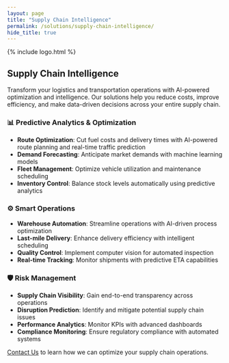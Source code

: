```yaml
---
layout: page
title: "Supply Chain Intelligence"
permalink: /solutions/supply-chain-intelligence/
hide_title: true
---
```


{% include logo.html %}

## Supply Chain Intelligence

Transform your logistics and transportation operations with AI-powered optimization and intelligence. Our solutions help you reduce costs, improve efficiency, and make data-driven decisions across your entire supply chain.

### 📊 Predictive Analytics & Optimization
- **Route Optimization**: Cut fuel costs and delivery times with AI-powered route planning and real-time traffic prediction
- **Demand Forecasting**: Anticipate market demands with machine learning models
- **Fleet Management**: Optimize vehicle utilization and maintenance scheduling
- **Inventory Control**: Balance stock levels automatically using predictive analytics

### ⚙️ Smart Operations
- **Warehouse Automation**: Streamline operations with AI-driven process optimization
- **Last-mile Delivery**: Enhance delivery efficiency with intelligent scheduling
- **Quality Control**: Implement computer vision for automated inspection
- **Real-time Tracking**: Monitor shipments with predictive ETA capabilities

### 🛡️ Risk Management
- **Supply Chain Visibility**: Gain end-to-end transparency across operations
- **Disruption Prediction**: Identify and mitigate potential supply chain issues
- **Performance Analytics**: Monitor KPIs with advanced dashboards
- **Compliance Monitoring**: Ensure regulatory compliance with automated systems


[Contact Us](/contact) to learn how we can optimize your supply chain operations.